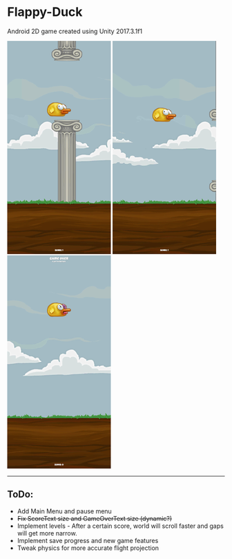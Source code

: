 # Flappy-Duck
Android 2D game created using Unity 2017.3.1f1

![alt text](./demo_images/flappydemo1.png "Randomly Generated Columns")   ![alt text](./demo_images/flappydemo2.png "Flapping Bird Animation")   ![alt text](./demo_images/flappydemo3.png "Dead Bird Game Over")

---
## ToDo:
+ Add Main Menu and pause menu
+ ~~Fix ScoreText size and GameOverText size (dynamic?)~~
+ Implement levels - After a certain score, world will scroll faster and gaps will get more narrow.
+ Implement save progress and new game features
+ Tweak physics for more accurate flight projection